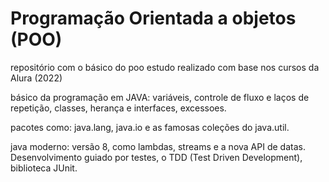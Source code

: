 # Programação Orientada a objetos (POO)

repositório com o básico do poo
estudo realizado com base nos cursos da Alura (2022)

básico da programação em JAVA: 
variáveis, controle de fluxo e laços de repetição,  classes, herança e interfaces, excessoes. 

pacotes como: 
java.lang, java.io e as famosas coleções do java.util.

java moderno:
versão 8, como lambdas, streams e a nova API de datas. Desenvolvimento guiado por testes, o TDD (Test Driven Development), biblioteca JUnit.

